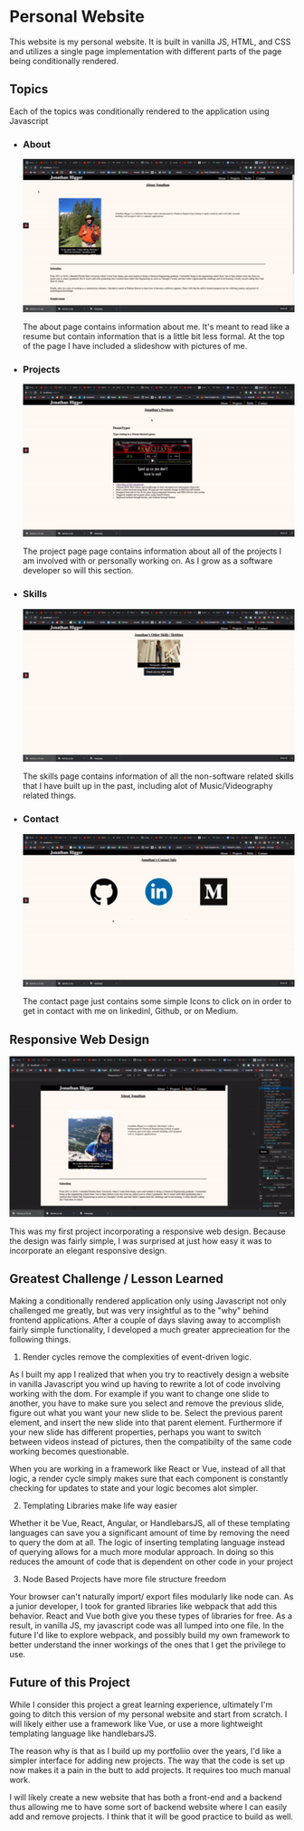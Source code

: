 # Personal Website
This website is my personal website. It is built in vanilla JS, HTML, and CSS and utilizes a single page implementation with different parts of the page being conditionally rendered. 

## Topics
Each of the topics was conditionally rendered to the application using Javascript
- ### About     
    ![About Page Demo](https://github.com/jjhiggz/PersonalWebsite/blob/master/gifs/Personal_Website_Walkthrough%20(1).gif)
    
    The about page contains information about me. It's meant to read like a resume but contain information that is a little bit less formal. At the top of the page I have included a slideshow with pictures of me.
  


- ### Projects
    ![Projects Page Demo](https://github.com/jjhiggz/PersonalWebsite/blob/master/gifs/Personal_Website_Walkthrough%20(3).gif)
    
    The project page page contains information about all of the projects I am involved with or personally working on. As I grow as a software developer so will this section. 

- ### Skills
    ![Skills Page Demo](https://github.com/jjhiggz/PersonalWebsite/blob/master/gifs/Personal_Website_Walkthrough%20(4).gif)
    
   The skills page contains information of all the non-software related skills that I have built up in the past, including alot of Music/Videography related things.

- ### Contact
    ![Contact Page Demo](https://github.com/jjhiggz/PersonalWebsite/blob/master/gifs/Personal_Website_Walkthrough%20(5).gif)
    
    The contact page just contains some simple Icons to click on in order to get in contact with me on linkedinl, Github, or on Medium.
    
## Responsive Web Design
![About Page Demo](https://github.com/jjhiggz/PersonalWebsite/blob/master/gifs/Personal_Website_Walkthrough%20(2).gif)

This was my first project incorporating a responsive web design. Because the design was fairly simple, I was surprised at just how easy it was to incorporate an elegant responsive design. 

## Greatest Challenge / Lesson Learned

 Making a conditionally rendered application only using Javascript not only challenged me greatly, but was very insightful as to the "why" behind frontend applications. After a couple of days slaving away to accomplish fairly simple functionality, I developed a much greater apprecieation for the following things.
 
 1) Render cycles remove the complexities of event-driven logic. 
 
As I built my app I realized that when you try to reactively design a website in vanilla Javascript you wind up having to rewrite a lot of code involving working with the dom. For example if you want to change one slide to another, you have to make sure you select and remove the previous slide, figure out what you want your new slide to be. Select the previous parent element, and insert the new slide into that parent element. Furthermore if your new slide has different properties, perhaps you want to switch between videos instead of pictures, then the compatibilty of the same code working becomes questionable. 

When you are working in a framework like React or Vue, instead of all that logic, a render cycle simply makes sure that each component is constantly checking for updates to state and your logic becomes alot simpler. 

2) Templating Libraries make life way easier

Whether it be Vue, React, Angular, or HandlebarsJS, all of these templating languages can save you a significant amount of time by removing the need to query the dom at all. The logic of inserting templating language instead of querying allows for a much more modular approach. In doing so this reduces the amount of code that is dependent on other code in your project

3) Node Based Projects have more file structure freedom

Your browser can't naturally import/ export files modularly like node can. As a junior developer, I took for granted libraries like webpack that add this behavior. React and Vue both give you these types of libraries for free.  As a result, in vanilla JS, my javascript code was all lumped into one file. In the future I'd like to explore webpack, and possibly build my own framework to better understand the inner workings of the ones that I get the privilege to use. 

## Future of this Project

While I consider this project a great learning experience, ultimately I'm going to ditch this version of my personal website and start from scratch. I will likely either use a framework like Vue, or use a more lightweight templating language like handlebarsJS. 

The reason why is that as I build up my portfoliio over the years, I'd like a simpler interface for adding new projects. The way that the code is set up now makes it a pain in the butt to add projects. It requires too much manual work. 

I will likely create a new website that has both a front-end and a backend thus allowing me to have some sort of backend website where I can easily add and remove projects. I think that it will be good practice to build as well. 
